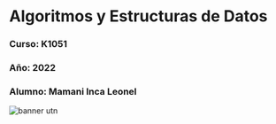 # Algoritmos y Estructuras de Datos 
### Curso: K1051
### Año: 2022
### Alumno: Mamani Inca Leonel

![banner utn](https://www.frba.utn.edu.ar/wp-content/uploads/2016/08/logo-utn.ba-horizontal-e1471367724904.jpg)
